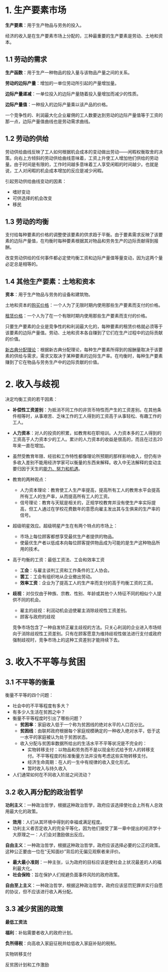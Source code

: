 # 1. 生产要素市场

**生产要素**：用于生产物品与劳务的投入。

经济的收入是在生产要素市场上分配的，三种最重要的生产要素是劳动、土地和资本。

## 1.1 劳动的需求

**生产函数**：用于生产一种物品的投入量与该物品产量之间的关系。

**劳动的边际产量**：增加的一单位劳动所引起的产量增加量。

**边际产量递减**：一单位投入的边际产量随着投入量增加而减少的性质。

**边际产量值**：一种投入的边际产量乘以该产品的价格。

一个竞争性的、利润最大化企业雇佣的工人数要达到劳动的边际产量值等于工资的那一点，边际产量值曲线也是劳动需求曲线。

## 1.2 劳动的供给

劳动供给曲线反映了工人如何根据机会成本的变动做出劳动——闲暇权衡取舍的决策。向右上方倾斜的劳动供给曲线意味着，工资上升使工人增加他们供给的劳动量。由于时间是有限的，工作时间越多意味着工人享受闲暇的时间越少。也就是说，工人对闲暇的机会成本增加的反应是减少闲暇。

引起劳动供给曲线变动的因素：

- 嗜好变动
- 可供选择的机会改变
- 移民

## 1.3 劳动的均衡

支付给每种要素的价格的调整使该要素的供求趋于平衡。由于要素需求反映了该要素的边际产量值，在均衡时每种要素根据其对物品和劳务生产的边际贡献得到报酬。

改变劳动供给的任何事件都必定使均衡工资和边际产量值等量变动，因为这两个量必定总是相等的。

## 1.4 其他生产要素：土地和资本

**资本**：用于生产物品与劳务的设备和建筑物。

土地和资本的<u>购买价格</u>：一个人为了无限时期内使用那些生产要素而支付的价格。

<u>租赁价格</u>：一个人为了在一个有限时期内使用那些生产要素而支付的价格。

只要生产要素的企业是竞争性的和利润最大化的，每种要素的租赁价格就必须等于该要素的边际产量值。劳动、土地和资本各自赚到了它们在生产过程中的边际贡献的价值。

<u>新古典分配理论</u>：根据新古典分配理论，每种生产要素所得到的报酬量取决于该要素的供给与需求，需求又取决于某种要素的边际生产率。在均衡时，每种生产要素赚到了它在物品与劳务生产中的边际贡献的价值。



# 2. 收入与歧视

决定均衡工资的若干因素：

- **补偿性工资差别**：为抵消不同工作的非货币特性而产生的工资差别。在其他条件相等时，从事艰苦、乏味工作的工人得到的工资高于从事轻松、有趣工作的工人。

- **人力资本**：对人的投资的积累，如教育和在职培训。人力资本多的工人得到的工资高于人力资本少的工人。累计的人力资本的收益是很高的，而且在过去20年来一直在增加。
- 虽然受教育年限、经验和工作特性都像理论所预期的那样影响收入，但仍有许多收入差别不能用经济学家可以衡量的东西来解释。收入中无法解释的变动主要归因于天生的<u>能力、努力和机遇</u>。
- 教育的两种观点：
  - 人力资本理论：教育使工人生产率提高，提高所有工人的教育水平会提高所有工人的生产率，从而提高所有工人的工资。
  - 信号理论：教育与天赋是相关的，正规学校教育并没有使生产率实际提高，但工人通过在学校花费数年的意愿向雇主发出其与生俱来的生产率的信号。

- 超级明星效应。超级明星产生在有两个特点的市场上：

  - 市场上每位顾客都想享受最优生产者提供的物品。
  - 使最优生产者以低成本向每位顾客提供物品成为可能的是生产这种物品所用的技术。

- 高于均衡的工资：最低工资法、工会和效率工资

  - **工会**：与雇主谈判工资和工作条件的工人协会。
  - **罢工**：工会有组织地从企业撤出劳动。
  - **效率工资**：企业为了提高工人的生产率而支付的高于均衡工资的工资。

- **歧视**：对仅仅由于种族、宗教、性别、年龄或其他个人特征不同的相似个人提供不同的机会。

  - 雇主的歧视：利润动机会迫使雇主消除歧视性工资差别。
  - 顾客与政府的歧视

  竞争市场包含了一种自发矫正雇主歧视的方法。只关心利润的企业进入市场倾向于消除歧视性工资差别。只有在顾客愿意为维持歧视性做法进行支付或政府强制歧视时，竞争市场上的这种工资差别才能持续下去。



# 3. 收入不平等与贫困

## 3.1 不平等的衡量

衡量不平等的四个问题：

- 社会中的不平等程度有多大？
- 有多少人生活在贫困之中？
- 衡量不平等程度时引出了哪些问题？
  - **贫困率**：家庭收入低于一个称为贫困线的绝对水平的人口百分比。
  - **贫困线**：由联邦政府根据每个家庭规模确定的一种收入绝对水平，低于这一水平的家庭被认为处于贫困状态。
  - 收入分配与贫困率数据所给出的生活水平不平等状况是不完全的：
    - 实物转移支付：以物品和劳务而不是以现金形式给予穷人的转移支付。不平等程度的标准衡量方法并没有考虑这些实物转移支付。
    - 经济生命周期：在人的一生中有规律的收入变化形式。
    - 暂时收入与持久收入
- 人们通常如何在不同收入阶层之间流动？

## 3.2 收入再分配的政治哲学

**功利主义**：一种政治哲学，根据这种政治哲学，政府应该选择使社会上所有人总效用最大化的政策。

- **效用**：人们从其环境中得到的幸福或满足程度。
- 功利主义者否定收入的完全平等化，因为他们接受了第一章中提出的经济学十大原理之一：人们会对激励做出反应。

**自由主义**：一种政治哲学，根据这种政治哲学，政府应该选择必要的公正的政策。这种公正要由一位在“无知面纱”背后的无偏见观察者来评价。

- **最大最小准则**：一种主张，认为政府的目标应该是使社会上状况最差的人的福利最大化。
- **社会保险**：旨在保护人们规避负面事件风险的政府政策。

**自由至上主义**：一种政治哲学，根据这种政治哲学，政府应该惩罚犯罪并实行自愿的协议，但不应该进行收入再分配。

## 3.3 减少贫困的政策

**最低工资法**

**福利**：补贴需要者收入的政府计划。

**负所得税**：向高收入家庭征税并给低收入家庭补贴的税制。

实物转移支付

反贫困计划和工作激励

